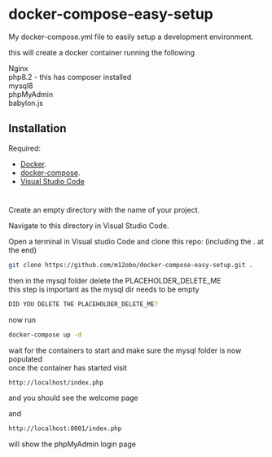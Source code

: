 
# docker-compose-easy-setup

My docker-compose.yml file to easily setup a development environment.

this will create a docker container running the following

Nginx \
php8.2 - this has composer installed \
mysql8 \
phpMyAdmin \
babylon.js

## Installation

Required:
- [Docker](https://docs.docker.com/engine/install/).
- [docker-compose](https://docs.docker.com/compose/install/).
- [Visual Studio Code](https://code.visualstudio.com)

# 
Create an empty directory with the name of your project.

Navigate to this directory in Visual Studio Code.

Open a terminal in Visual studio Code and clone this repo: (including the . at the end)

```bash
git clone https://github.com/m12obo/docker-compose-easy-setup.git .
```
then in the mysql folder delete the PLACEHOLDER_DELETE_ME\
this step is important as the mysql dir needs to be empty

```bash
DID YOU DELETE THE PLACEHOLDER_DELETE_ME?
```
now run 

```bash
docker-compose up -d
```

wait for the containers to start and make sure the mysql folder is now populated\
once the container has started visit 

```bash
http://localhost/index.php
```
and you should see the welcome page

and 

```bash
http://localhost:8001/index.php
```
will show the phpMyAdmin login page






    